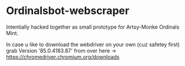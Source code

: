 # Ordinalsbot-webscraper

Intentially hacked together as small prototype for Artsy-Monke Ordinals Mint.

In case u like to download the webdriver on your own (cuz safetey first) grab Version '85.0.4183.87' from over here -> https://chromedriver.chromium.org/downloads
